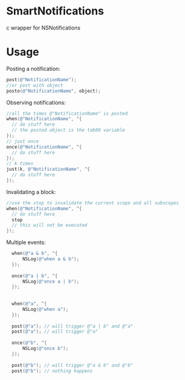 SmartNotifications
==================

c wrapper for NSNotifications

Usage
=====

Posting a notification:

```objective-c
post(@"NotificationName");
//or post with object 
posto(@"NotificationName", object);
```

Observing notifications:

```objective-c
//all the times @"NotificationName" is posted
when(@"NotificationName", ^{
  // do stuff here
  // the posted object is the tab00 variable
});
// just once
once(@"NotificationName", ^{
  // do stuff here
});
// k times
just(k, @"NotificationName", ^{
  // do stuff here
});
```

Invalidating a block:

```objective-c
//use the stop to invalidate the current scope and all subscopes
when(@"NotificationName", ^{
  // do stuff here
  stop    
  // this will not be executed  
});
```

Multiple events:

```objective-c
  when(@"a & b", ^{
      NSLog(@"when a & b");
  });
    
  once(@"a | b", ^{
      NSLog(@"once a | b");
  });
    
    
  when(@"a", ^{
      NSLog(@"when a");
  });
    
  post(@"a"); // will trigger @"a | b" and @"a"
  post(@"a"); // will trigger @"a"
  
  once(@"b", ^{
      NSLog(@"once b");
  });
  
  post(@"b"); // will trigger @"a & b" and @"b"
  post(@"b"); // nothing happens   
```


